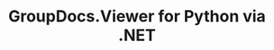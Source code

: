 ---
title: GroupDocs.Viewer for Python via .NET
type: docs
weight: 10
url: /python-net/
description: GroupDocs.Viewer for Python via .NET API References contain examples, code snippets, and API documentation. It provides namespaces, classes, interfaces, and other API details.
is_root: true
version:
---